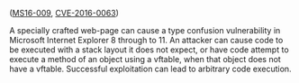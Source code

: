 ([MS16-009][], [CVE-2016-0063][])

[MS16-009]: https://technet.microsoft.com/library/security/MS16-009
[CVE-2016-0063]: http://www.cve.mitre.org/cgi-bin/cvename.cgi?name=CVE-2016-0063

A specially crafted web-page can cause a type confusion vulnerability in
Microsoft Internet Explorer 8 through to 11. An attacker can cause code to be
executed with a stack layout it does not expect, or have code attempt to
execute a method of an object using a vftable, when that object does not have
a vftable. Successful exploitation can lead to arbitrary code execution.
